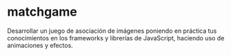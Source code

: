 # matchgame
Desarrollar un juego de asociación de imágenes poniendo en práctica tus conocimientos en los frameworks y librerías de JavaScript, haciendo uso de animaciones y efectos.
